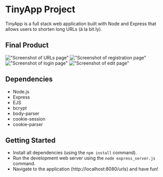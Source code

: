 # TinyApp Project

TinyApp is a full stack web application built with Node and Express that allows users to shorten long URLs (à la bit.ly).

## Final Product

!["Screenshot of URLs page"](https://github.com/lighthouse-labs/tinyapp/manwelja/main/docs/urls_page.png)
!["Screenshot of registration page"](https://github.com/lighthouse-labs/tinyapp/manwelja/main/docs/registration_page.png)
!["Screenshot of login page"](https://github.com/lighthouse-labs/tinyapp/manwelja/main/docs/login_page.png)
!["Screenshot of edit page"](https://github.com/lighthouse-labs/tinyapp/manwelja/main/docs/edit_page.png)


## Dependencies

- Node.js
- Express
- EJS
- bcrypt
- body-parser
- cookie-session
- cookie-parser


## Getting Started

- Install all dependencies (using the `npm install` command).
- Run the development web server using the `node express_server.js` command.
- Navigate to the application (http://localhost:8080/urls) and have fun!